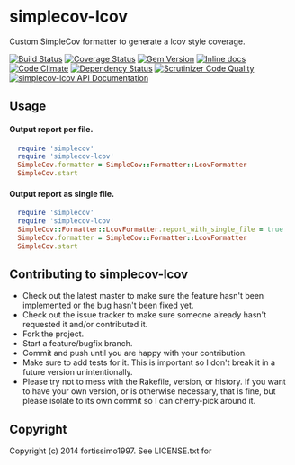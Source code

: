 # simplecov-lcov

Custom SimpleCov formatter to generate a lcov style coverage.

[![Build Status](https://travis-ci.org/fortissimo1997/simplecov-lcov.svg?branch=master)](https://travis-ci.org/fortissimo1997/simplecov-lcov)
[![Coverage Status](https://img.shields.io/coveralls/fortissimo1997/simplecov-lcov.svg)](https://coveralls.io/r/fortissimo1997/simplecov-lcov)
[![Gem Version](https://badge.fury.io/rb/simplecov-lcov.svg)](http://badge.fury.io/rb/simplecov-lcov)
[![Inline docs](http://inch-ci.org/github/fortissimo1997/simplecov-lcov.svg?branch=master)](http://inch-ci.org/github/fortissimo1997/simplecov-lcov)
[![Code Climate](https://codeclimate.com/github/fortissimo1997/simplecov-lcov.png)](https://codeclimate.com/github/fortissimo1997/simplecov-lcov)
[![Dependency Status](https://gemnasium.com/fortissimo1997/simplecov-lcov.svg)](https://gemnasium.com/fortissimo1997/simplecov-lcov)
[![Scrutinizer Code Quality](https://scrutinizer-ci.com/g/fortissimo1997/simplecov-lcov/badges/quality-score.png?b=master)](https://scrutinizer-ci.com/g/fortissimo1997/simplecov-lcov/?branch=master)
[![simplecov-lcov API Documentation](https://www.omniref.com/ruby/gems/simplecov-lcov.png)](https://www.omniref.com/ruby/gems/simplecov-lcov)

## Usage

#### Output report per file.

```Ruby
  require 'simplecov'
  require 'simplecov-lcov'
  SimpleCov.formatter = SimpleCov::Formatter::LcovFormatter
  SimpleCov.start
```

#### Output report as single file.

```Ruby
  require 'simplecov'
  require 'simplecov-lcov'
  SimpleCov::Formatter::LcovFormatter.report_with_single_file = true
  SimpleCov.formatter = SimpleCov::Formatter::LcovFormatter
  SimpleCov.start
```

## Contributing to simplecov-lcov

* Check out the latest master to make sure the feature hasn't been implemented or the bug hasn't been fixed yet.
* Check out the issue tracker to make sure someone already hasn't requested it and/or contributed it.
* Fork the project.
* Start a feature/bugfix branch.
* Commit and push until you are happy with your contribution.
* Make sure to add tests for it. This is important so I don't break it in a future version unintentionally.
* Please try not to mess with the Rakefile, version, or history. If you want to have your own version, or is otherwise necessary, that is fine, but please isolate to its own commit so I can cherry-pick around it.

## Copyright

Copyright (c) 2014 fortissimo1997. See LICENSE.txt for
